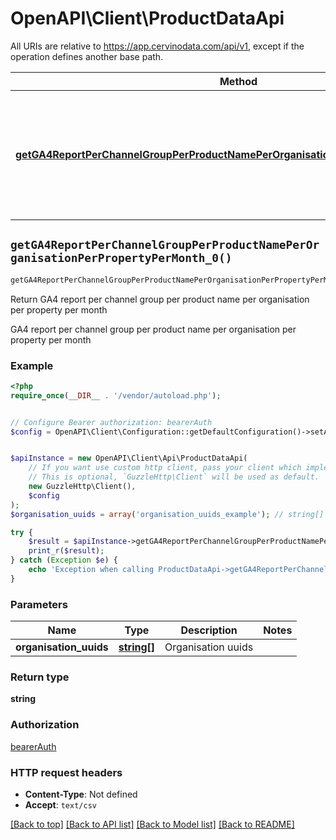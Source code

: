 # OpenAPI\Client\ProductDataApi

All URIs are relative to https://app.cervinodata.com/api/v1, except if the operation defines another base path.

| Method | HTTP request | Description |
| ------------- | ------------- | ------------- |
| [**getGA4ReportPerChannelGroupPerProductNamePerOrganisationPerPropertyPerMonth_0()**](ProductDataApi.md#getGA4ReportPerChannelGroupPerProductNamePerOrganisationPerPropertyPerMonth_0) | **GET** /data/ga4-report-per-channel-group-per-product-name-per-organisation-per-property-per-month/{organisationUuids} | Return GA4 report per channel group per product name per organisation per property per month |


## `getGA4ReportPerChannelGroupPerProductNamePerOrganisationPerPropertyPerMonth_0()`

```php
getGA4ReportPerChannelGroupPerProductNamePerOrganisationPerPropertyPerMonth_0($organisation_uuids): string
```

Return GA4 report per channel group per product name per organisation per property per month

GA4 report per channel group per product name per organisation per property per month

### Example

```php
<?php
require_once(__DIR__ . '/vendor/autoload.php');


// Configure Bearer authorization: bearerAuth
$config = OpenAPI\Client\Configuration::getDefaultConfiguration()->setAccessToken('YOUR_ACCESS_TOKEN');


$apiInstance = new OpenAPI\Client\Api\ProductDataApi(
    // If you want use custom http client, pass your client which implements `GuzzleHttp\ClientInterface`.
    // This is optional, `GuzzleHttp\Client` will be used as default.
    new GuzzleHttp\Client(),
    $config
);
$organisation_uuids = array('organisation_uuids_example'); // string[] | Organisation uuids

try {
    $result = $apiInstance->getGA4ReportPerChannelGroupPerProductNamePerOrganisationPerPropertyPerMonth_0($organisation_uuids);
    print_r($result);
} catch (Exception $e) {
    echo 'Exception when calling ProductDataApi->getGA4ReportPerChannelGroupPerProductNamePerOrganisationPerPropertyPerMonth_0: ', $e->getMessage(), PHP_EOL;
}
```

### Parameters

| Name | Type | Description  | Notes |
| ------------- | ------------- | ------------- | ------------- |
| **organisation_uuids** | [**string[]**](../Model/string.md)| Organisation uuids | |

### Return type

**string**

### Authorization

[bearerAuth](../../README.md#bearerAuth)

### HTTP request headers

- **Content-Type**: Not defined
- **Accept**: `text/csv`

[[Back to top]](#) [[Back to API list]](../../README.md#endpoints)
[[Back to Model list]](../../README.md#models)
[[Back to README]](../../README.md)
